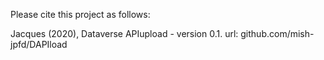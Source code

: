 Please cite this project as follows:

Jacques (2020),  Dataverse APIupload - version 0.1. url: github.com/mish-jpfd/DAPIload
